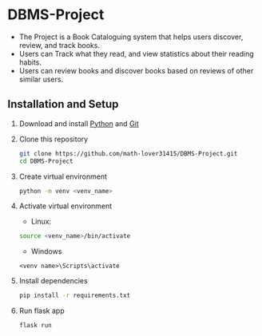 # DBMS-Project
- The Project is a Book Cataloguing system that helps users discover, review, and track books.
- Users can Track what they read, and view statistics about their reading habits.
- Users can review books and discover books based on reviews of other similar users.

## Installation and Setup

1. Download and install [Python](https://docs.python.org/) and [Git](https://git-scm.com/book/en/v2/Getting-Started-Installing-Git)

2. Clone this repository
    ``` bash
    git clone https://github.com/math-lover31415/DBMS-Project.git
    cd DBMS-Project
    ```

3. Create virtual environment
    ```bash
    python -m venv <venv_name>
    ```

4. Activate virtual environment
    -   Linux:
    ```bash
    source <venv_name>/bin/activate
    ```
    - Windows
    ```
    <venv name>\Scripts\activate
    ```
5. Install dependencies
    ```bash
    pip install -r requirements.txt
    ```
6. Run flask app
    ```bash
    flask run
    ```
